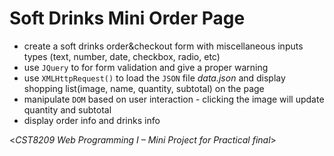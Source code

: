 # Soft Drinks Mini Order Page
- create a soft drinks order&checkout form with miscellaneous inputs types (text, number, date, checkbox, radio, etc)
- use `JQuery` to for form validation and give a proper warning
- use `XMLHttpRequest()` to load the `JSON` file *data.json* and display shopping list(image, name, quantity, subtotal) on the page
- manipulate `DOM` based on user interaction - clicking the image will update quantity and subtotal
- display order info and drinks info

<*CST8209 Web Programming I – Mini Project for Practical final*>
